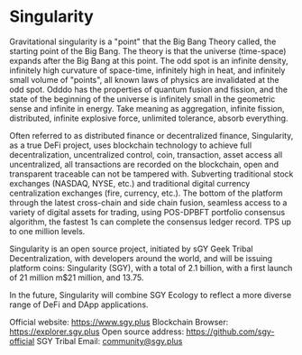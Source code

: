 # Singularity

Gravitational singularity is a "point" that the Big Bang Theory called, the starting point of the Big Bang. The theory is that the universe (time-space) expands after the Big Bang at this point. The odd spot is an infinite density, infinitely high curvature of space-time, infinitely high in heat, and infinitely small volume of "points", all known laws of physics are invalidated at the odd spot. Odddo has the properties of quantum fusion and fission, and the state of the beginning of the universe is infinitely small in the geometric sense and infinite in energy. Take meaning as aggregation, infinite fission, distributed, infinite explosive force, unlimited tolerance, absorb everything.

Often referred to as distributed finance or decentralized finance, Singularity, as a true DeFi project, uses blockchain technology to achieve full decentralization, uncentralized control, coin, transaction, asset access all uncentralized, all transactions are recorded on the blockchain, open and transparent traceable can not be tampered with. Subverting traditional stock exchanges (NASDAQ, NYSE, etc.) and traditional digital currency centralization exchanges (fire, currency, etc.). The bottom of the platform through the latest cross-chain and side chain fusion, seamless access to a variety of digital assets for trading, using POS-DPBFT portfolio consensus algorithm, the fastest 1s can complete the consensus ledger record. TPS up to one million levels.

Singularity is an open source project, initiated by sGY Geek Tribal Decentralization, with developers around the world, and will be issuing platform coins: Singularity (SGY), with a total of 2.1 billion, with a first launch of 21 million m$21 million, and 13.75.

In the future, Singularity will combine SGY Ecology to reflect a more diverse range of DeFi and DApp applications.

Official website: https://www.sgy.plus
Blockchain Browser: https://explorer.sgy.plus
Open source address: https://github.com/sgy-official
SGY Tribal Email: community@sgy.plus